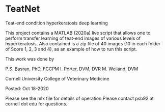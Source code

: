# TeatNet
Teat-end condition hyperkeratosis deep learning

This project contains a MATLAB (2020a) live script that allows one to perform transfer learning of teat-end images of various levels of hyperkeratosis. Also contained is a zip file of 40 images (10 in each folder of Score 1, 2, 3 and 4), as an example of how to run this script. 

This work was done by 

P.S. Basran, PhD, FCCPM
I. Porter, DVM, DVR
M. Weiland, DVM

Cornell University
College of Veterinary Medicine

Posted: Oct 18-2020

Please see the mlx file for details of operation.Please contact psb92 at cornell dot edu for questions.
